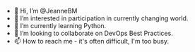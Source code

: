 - 👋 Hi, I’m @JeanneBM
- 👀 I’m interested in participation in currently changing world.
- 🌱 I’m currently learning Python.
- 💞️ I’m looking to collaborate on DevOps Best Practices.
- 📫 How to reach me - it's often difficult, I'm too busy.

<!---
JeanneBM/JeanneBM is a ✨ special ✨ repository because its `README.md` (this file) appears on your GitHub profile.
You can click the Preview link to take a look at your changes.
--->
